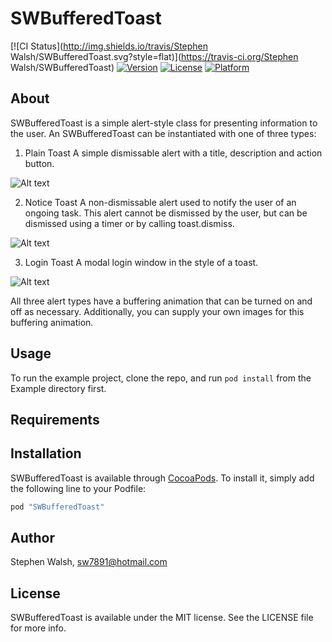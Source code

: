 # SWBufferedToast

[![CI Status](http://img.shields.io/travis/Stephen Walsh/SWBufferedToast.svg?style=flat)](https://travis-ci.org/Stephen Walsh/SWBufferedToast)
[![Version](https://img.shields.io/cocoapods/v/SWBufferedToast.svg?style=flat)](http://cocoapods.org/pods/SWBufferedToast)
[![License](https://img.shields.io/cocoapods/l/SWBufferedToast.svg?style=flat)](http://cocoapods.org/pods/SWBufferedToast)
[![Platform](https://img.shields.io/cocoapods/p/SWBufferedToast.svg?style=flat)](http://cocoapods.org/pods/SWBufferedToast)

## About

SWBufferedToast is a simple alert-style class for presenting information to the user.
An SWBufferedToast can be instantiated with one of three types:


1. Plain Toast
A simple dismissable alert with a title, description and action button.

![Alt text](https://github.com/sfwalsh/SWBufferedToast/blob/master/Screenshots/plainToast.png "Plain Toast")

2. Notice Toast
A non-dismissable alert used to notify the user of an ongoing task. This alert cannot be dismissed by the user, but can be dismissed using a timer or by calling toast.dismiss.

![Alt text](https://github.com/sfwalsh/SWBufferedToast/blob/master/Screenshots/noticeToast.png "Notice Toast")

3. Login Toast
A modal login window in the style of a toast.

![Alt text](https://github.com/sfwalsh/SWBufferedToast/blob/master/Screenshots/loginToast.png "Login Toast")


All three alert types have a buffering animation that can be turned on and off as necessary. Additionally, you can supply your own images for this buffering animation.

## Usage

To run the example project, clone the repo, and run `pod install` from the Example directory first.

## Requirements

## Installation

SWBufferedToast is available through [CocoaPods](http://cocoapods.org). To install
it, simply add the following line to your Podfile:

```ruby
pod "SWBufferedToast"
```

## Author

Stephen Walsh, sw7891@hotmail.com

## License

SWBufferedToast is available under the MIT license. See the LICENSE file for more info.
